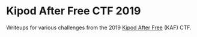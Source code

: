 # Kipod After Free CTF 2019

Writeups for various challenges from the 2019 [Kipod After Free](https://play.kaf.sh) (KAF) CTF.
